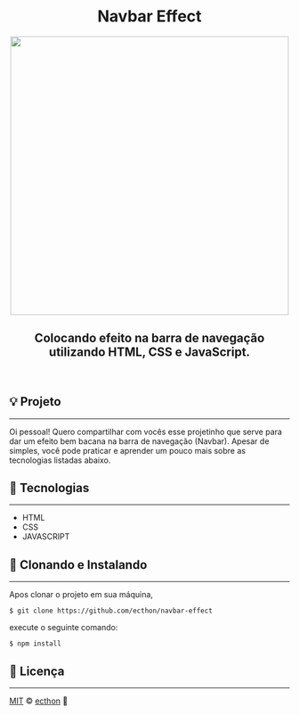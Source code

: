 <h1 align="center">Navbar Effect</h1>
<p align="center"><img align="center" src="img/gif.gif" width="500"></p> 
<h2 align="center">Colocando efeito na barra de navegação utilizando HTML, CSS e JavaScript.</h2>
<br>

## 💡 Projeto
<hr>
<p widht="800px">Oi pessoal!
Quero compartilhar com vocês esse projetinho que serve para dar um efeito bem bacana na barra de navegação (Navbar).
Apesar de simples, você pode praticar e aprender um pouco mais sobre as tecnologias listadas abaixo.</p>

## 🚀 Tecnologias
<hr>

* HTML
* CSS
* JAVASCRIPT

## 👥 Clonando e Instalando
<hr>

Apos clonar o projeto em sua máquina,

```
$ git clone https://github.com/ecthon/navbar-effect
```

execute o seguinte comando:
```
$ npm install
```

## 📄 Licença
<hr>

[MIT](LICENSE) © [ecthon](https://github.com/ecthon) 👾